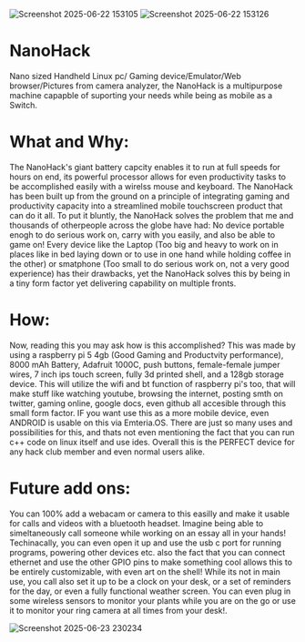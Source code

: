 ![Screenshot 2025-06-22 153105](https://github.com/user-attachments/assets/48307189-111a-46b1-9e96-e73052700595)
![Screenshot 2025-06-22 153126](https://github.com/user-attachments/assets/fa5e6b3f-0a0b-4a22-a9ec-81c8b86b58d6)
# NanoHack
Nano sized Handheld Linux pc/ Gaming device/Emulator/Web browser/Pictures from camera analyzer, the NanoHack is a multipurpose machine capapble of suporting your needs while being as mobile as a Switch.


# What and Why:

The NanoHack's giant battery capcity enables it to run at full speeds for hours on end, its powerful processor allows for even productivity tasks to be accomplished easily with a wirelss mouse and keyboard. The NanoHack has been built up from the ground on a principle of
integrating gaming and productivity capacity into a streamlined mobile touchscreen product that can do it all. To put it bluntly, the NanoHack solves the problem that me and thousands of otherpeople across the globe have had: No device portable enogh to do serious work on,
carry with you easily, and also be able to game on! Every device like the Laptop (Too big and heavy to work on in places like in bed laying down or to use in one hand while holding coffee in the other) or smatphone (Too small to do serious work on, not a very good 
experience) has their drawbacks, yet the NanoHack solves this by being in a tiny form factor yet delivering capability on multiple fronts.


# How:
Now, reading this you may ask how is this accomplished? This was made by using a raspberry pi 5 4gb (Good Gaming and Productvity performance), 8000 mAh Battery, Adafruit 1000C, push buttons, female-female jumper wires, 7 inch ips touch screen, fully 3d printed shell, and a
128gb storage device. This will utilize the wifi and bt function of raspberry pi's too, that will make stuff like watching youtube, browsing the internet, posting smth on twitter, gaming online, google docs, even github all accesible through this small form factor. IF you 
want use this as a more mobile device, even ANDROID is usable on this via Emteria.OS. There are just so many uses and possibilities for this, and thats not even mentioning the fact that you can run c++ code on linux itself and use ides. Overall this is the PERFECT device 
for any hack club member and even normal users alike.

# Future add ons:
You can 100% add a webacam or camera to this easilly and make it usable for calls and videos with a bluetooth headset. Imagine being able to simeltaneously call someone while working on an essay all in your hands! Techinacally, you can even open it up and use the usb c 
port for running programs, powering other devices etc. also the fact that you can connect ethernet and use the other GPIO pins to make something cool allows this to be entirely customizable, with even art on the shell! While its not in main use, you call also set it up to 
be a clock on your desk, or a set of reminders for the day, or even a fully functional weather screen. You can even plug in some wireless sensors to monitor your plants while you are on the go or use it to monitor your ring camera at all times from your desk!. 



![Screenshot 2025-06-23 230234](https://github.com/user-attachments/assets/fc86aed7-0801-47f3-98ba-36eb2d6955ea)


